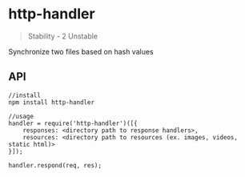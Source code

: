 http-handler
============

> Stability - 2 Unstable

Synchronize two files based on hash values

## API

````
//install
npm install http-handler

//usage
handler = require('http-handler')([{
    responses: <directory path to response handlers>,
    resources: <directory path to resources (ex. images, videos, static html)>
}]);

handler.respond(req, res);
````

